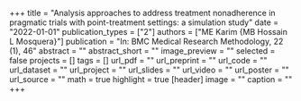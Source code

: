 +++
title = "Analysis approaches to address treatment nonadherence in pragmatic trials with point-treatment settings: a simulation study"
date = "2022-01-01"
publication_types = ["2"]
authors = ["ME Karim {MB Hossain L Mosquera}"]
publication = "In: BMC Medical Research Methodology, 22 (1), 46"
abstract = ""
abstract_short = ""
image_preview = ""
selected = false
projects = []
tags = []
url_pdf = ""
url_preprint = ""
url_code = ""
url_dataset = ""
url_project = ""
url_slides = ""
url_video = ""
url_poster = ""
url_source = ""
math = true
highlight = true
[header]
image = ""
caption = ""
+++

